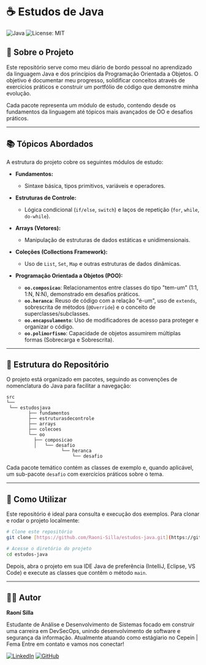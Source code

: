 # ☕ Estudos de Java

![Java](https://img.shields.io/badge/Java-ED8B00?style=for-the-badge&logo=openjdk&logoColor=white)
![License: MIT](https://img.shields.io/badge/License-MIT-yellow.svg)

## 🎯 Sobre o Projeto

Este repositório serve como meu diário de bordo pessoal no aprendizado da linguagem Java e dos princípios da Programação Orientada a Objetos. O objetivo é documentar meu progresso, solidificar conceitos através de exercícios práticos e construir um portfólio de código que demonstre minha evolução.

Cada pacote representa um módulo de estudo, contendo desde os fundamentos da linguagem até tópicos mais avançados de OO e desafios práticos.

---

## 📚 Tópicos Abordados

A estrutura do projeto cobre os seguintes módulos de estudo:

* **Fundamentos:**
    * Sintaxe básica, tipos primitivos, variáveis e operadores.

* **Estruturas de Controle:**
    * Lógica condicional (`if/else`, `switch`) e laços de repetição (`for`, `while`, `do-while`).

* **Arrays (Vetores):**
    * Manipulação de estruturas de dados estáticas e unidimensionais.

* **Coleções (Collections Framework):**
    * Uso de `List`, `Set`, `Map` e outras estruturas de dados dinâmicas.

* **Programação Orientada a Objetos (POO):**
    * **`oo.composicao`**: Relacionamentos entre classes do tipo "tem-um" (1:1, 1:N, N:N), demonstrado em desafios práticos.
    * **`oo.heranca`**: Reuso de código com a relação "é-um", uso de `extends`, sobrescrita de métodos (`@Override`) e o conceito de superclasses/subclasses.
    * **`oo.encapsulamento`**: Uso de modificadores de acesso para proteger e organizar o código.
    * **`oo.polimorfismo`**: Capacidade de objetos assumirem múltiplas formas (Sobrecarga e Sobrescrita).

---

## 📁 Estrutura do Repositório

O projeto está organizado em pacotes, seguindo as convenções de nomenclatura do Java para facilitar a navegação:

```
src
└──
 └── estudosjava
        ├── fundamentos
        ├── estruturasdecontrole
        ├── arrays
        ├── colecoes
        └── oo
          ├── composicao
          │   └── desafio
                    └── heranca
                        └── desafio
```

Cada pacote temático contém as classes de exemplo e, quando aplicável, um sub-pacote `desafio` com exercícios práticos sobre o tema.

---

## 🚀 Como Utilizar

Este repositório é ideal para consulta e execução dos exemplos. Para clonar e rodar o projeto localmente:

```bash
# Clone este repositório
git clone [https://github.com/Raoni-Silla/estudos-java.git](https://github.com/Raoni-Silla/estudos-java.git)

# Acesse o diretório do projeto
cd estudos-java
```
Depois, abra o projeto em sua IDE Java de preferência (IntelliJ, Eclipse, VS Code) e execute as classes que contêm o método `main`.

---

## 🧑‍💻 Autor

**Raoní Silla**

Estudante de Análise e Desenvolvimento de Sistemas focado em construir uma carreira em DevSecOps, unindo desenvolvimento de software e segurança da informação.
Atualmente atuando como estágiario no Cepein | Fema
Entre em contato e vamos nos conectar!

[![LinkedIn](https://img.shields.io/badge/LinkedIn-0077B5?style=for-the-badge&logo=linkedin&logoColor=white)](https://www.linkedin.com/in/raoni-mendes-silla-/)
[![GitHub](https://img.shields.io/badge/GitHub-100000?style=for-the-badge&logo=github&logoColor=white)](https://github.com/Raoni-Silla)
